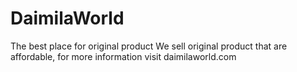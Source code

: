 # DaimilaWorld
The best place for original product
We sell original product that are affordable, for more information visit daimilaworld.com
